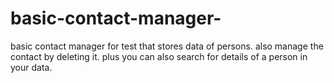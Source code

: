 # basic-contact-manager-
basic contact manager for test that stores data of persons.
also manage the contact by deleting it.
plus you can also search for details of a person in your data. 
